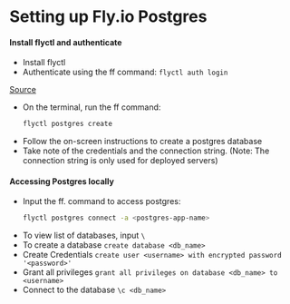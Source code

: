 # **Setting up Fly.io Postgres** 

#### Install flyctl and authenticate 
- Install flyctl 
- Authenticate using the ff command: `flyctl auth login`

[Source](https://medium.com/data-folks-indonesia/setup-free-postgresql-on-fly-io-and-import-database-3f8f891cbc71) 

- On the terminal, run the ff command: 
    ```bash 
    flyctl postgres create
    ```
- Follow the on-screen instructions to create a postgres database 
- Take note of the credentials and the connection string. (Note: The connection string is only used for deployed servers)


#### Accessing Postgres locally

- Input the ff. command to access postgres: 
  ```bash 
  flyctl postgres connect -a <postgres-app-name> 
  ``` 
- To view list of databases, input `\` 
- To create a database `create database <db_name>` 
- Create Credentials `create user <username> with encrypted password '<password>'` 
- Grant all privileges `grant all privileges on database <db_name> to <username>`
- Connect to the database `\c <db_name>` 
